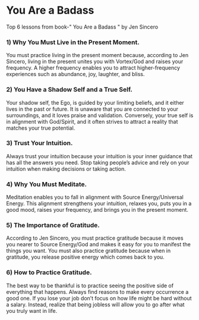 # You Are a Badass

Top 6 lessons from book-" You Are a Badass " by Jen Sincero

### 1) Why You Must Live in the Present Moment.
You must practice living in the present moment because, according to Jen Sincero, living in the present unites you with Vortex/God and raises your frequency. A higher frequency enables you to attract higher-frequency experiences such as abundance, joy, laughter, and bliss.

### 2) You Have a Shadow Self and a True Self.
Your shadow self, the Ego, is guided by your limiting beliefs, and it either lives in the past or future. It is unaware that you are connected to your surroundings, and it loves praise and validation.
Conversely, your true self is in alignment with God/Spirit, and it often strives to attract a reality that matches your true potential.

### 3) Trust Your Intuition.
Always trust your intuition because your intuition is your inner guidance that has all the answers you need. Stop taking people’s advice and rely on your intuition when making decisions or taking action.

### 4) Why You Must Meditate.
Meditation enables you to fall in alignment with Source Energy/Universal Energy. This alignment strengthens your intuition, relaxes you, puts you in a good mood, raises your frequency, and brings you in the present moment.

### 5) The Importance of Gratitude.
According to Jen Sincero, you must practice gratitude because it moves you nearer to Source Energy/God and makes it easy for you to manifest the things you want. You must also practice gratitude because when in gratitude, you release positive energy which comes back to you.

### 6) How to Practice Gratitude.
The best way to be thankful is to practice seeing the positive side of everything that happens. Always find reasons to make every occurrence a good one. If you lose your job don’t focus on how life might be hard without a salary. Instead, realize that being jobless will allow you to go after what you truly want in life.
